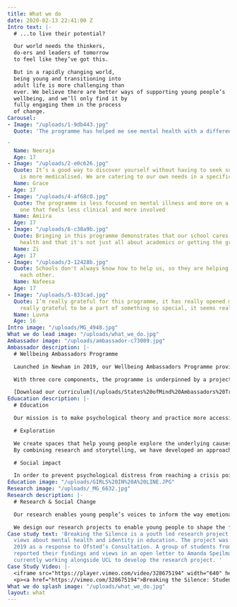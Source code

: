 ```yaml
---
title: What we do
date: 2020-02-13 22:41:00 Z
Intro text: |-
  # ...to live their potential?

  Our world needs the thinkers,
  do-ers and leaders of tomorrow
  to feel like they’ve got this.

  But in a rapidly changing world,
  being young and transitioning into
  adult life is more challenging than
  ever. We believe there are better ways of supporting young people’s
  wellbeing, and we’ll only find it by
  fully engaging them in the process
  of change.
Carousel:
- Image: "/uploads/1-9db443.jpg"
  Quote: 'The programme has helped me see mental health with a different perspective.

'
  Name: Neeraja
  Age: 17
- Image: "/uploads/2-e0c626.jpg"
  Quote: It’s a good way to discover yourself without having to seek something that
    is more medicalised. We are catering to our own needs in a specific school.
  Name: Grace
  Age: 17
- Image: "/uploads/4-af68c0.jpg"
  Quote: The programme is less focused on mental illness and more on a wider education,
    one that feels less clinical and more involved
  Name: Amiira
  Age: 17
- Image: "/uploads/6-c38a9b.jpg"
  Quote: Bringing in this programme demonstrates that our school cares about our mental
    health and that it's not just all about academics or getting the grades.
  Name: Zi
  Age: 17
- Image: "/uploads/3-12428b.jpg"
  Quote: Schools don't always know how to help us, so they are helping us to help
    each other.
  Name: Nafeesa
  Age: 17
- Image: "/uploads/5-833cad.jpg"
  Quote: I’m really grateful for this programme, it has really opened my eyes. I feel
    really grateful to be a part of something so special, it seems really significant.
  Name: Luvna
  Age: 16
Intro image: "/uploads/MG_4948.jpg"
What we do lead image: "/uploads/what_we_do.jpg"
Ambassador image: "/uploads/ambassador-c73089.jpg"
Ambassador description: |-
  # Wellbeing Ambassadors Programme

  Launched in Newham in 2019, our Wellbeing Ambassadors Programme provides training and resources for schools to create an approach to wellbeing that is informed and led by students. We’re designing a model that helps students develop self awareness and emotional intelligence as part of their academic life.

  With three core components, the programme is underpinned by a project-led approach where students harness their insights to create a social impact.

  [Download our curriculum](/uploads/States%20ofMind%20Ambassadors%20Training%20Programme.pdf)
Eduacation description: |-
  # Education

  Our mission is to make psychological theory and practice more accessible for young people, so that they can benefit from the rich insights that psychology can bring to our understanding of ourselves and others.**Explore the human mind, behaviour and emotions in a series of seminars that draw on a range of psychological models.**Develop a shared understanding of how our personal histories of life shape our mind, personality and self-perception, through a group learning model.**[Book programme](/)

  # Exploration

  We create spaces that help young people explore the underlying causes of emotional distress. We are curious about what lies behind the surface of problems and by exploring the complexity of issues, we work with young people to find solutions that can really work.**Our research underpins our work and we use it to provide clarity, direction and purpose.
  By combining research and storytelling, we have developed an approach that is built from a meaningful search for better ways of helping people.** **We embrace complexity and dedicate our work to revealing what’s really contributing to problems, so that we can create meaningful and sustainable solutions.**

  # Social impact

  In order to prevent psychological distress from reaching a crisis point, systems must evolve to listen more closely to the voices and needs of young people at an earlier stage.**By embedding our model within education, we aim to develop more effective methods for the education system to support young people's mental health, throughout their academic life and beyond.** **We combine education with social action for meaningful and sustainable change. Using a social enterprise model, our program supports young people to lead their own projects and initiatives, so they can take their learning and insights forward to a wider audience.**
Education image: "/uploads/GIRLS%20IN%20A%20LINE.JPG"
Research image: "/uploads/_MG_6632.jpg"
Research description: |-
  # Research & Social Change

  Our research enables young people’s voices to inform the way emotional and mental wellbeing is supported in society. We work with young people to find what’s causing the problems and what they believe will work better.

  We design our research projects to enable young people to shape the future and inspire new ways of thinking.
Case study text: 'Breaking the Silence is a youth led research project exploring students
  views about mental health and identity in education. The project was launched in
  2019 as a response to Ofsted’s Consultation. A group of students from London colleges
  reported their findings and views in an open letter to Amanda Speilman.  We are
  currently working alongside UCL to develop the research project. '
Case Study Video: |-
  <iframe src="https://player.vimeo.com/video/328675194" width="640" height="360" frameborder="0" allow="autoplay; fullscreen" allowfullscreen></iframe>
  <p><a href="https://vimeo.com/328675194">Breaking the Silence: Students respond to Ofsted Consultation</a> from <a href="https://vimeo.com/user62929828">Bea Herbert</a> on <a href="https://vimeo.com">Vimeo</a>.</p>
What we do splash image: "/uploads/what_we_do.jpg"
layout: what
---
```


